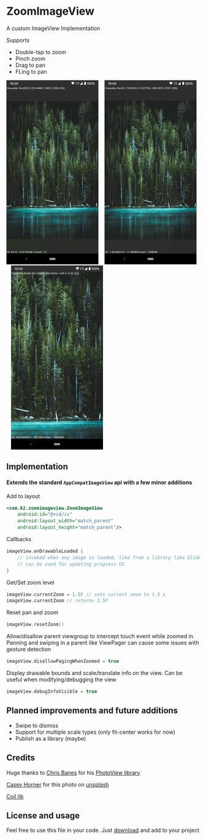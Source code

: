 # ZoomImageView

A custom ImageView Implementation

Supports
- Double-tap to zoom
- Pinch zoom
- Drag to pan
- FLing to pan

![Double tap](media/double_tap.gif)
&nbsp;&nbsp;
![Pinch to zoom](media/pinch.gif)
&nbsp;&nbsp;
![Pan](media/pan.gif)

## Implementation

#### Extends the standard `AppCompatImageView` api with a few minor additions

Add to layout
```xml
<com.k2.zoomimageview.ZoomImageView
    android:id="@+id/iv"
    android:layout_width="match_parent"
    android:layout_height="match_parent"/>
```
Callbacks
```kotlin
imageView.onDrawableLoaded {
    // invoked when any image is loaded, like from a library like Glide, picasso or coil
    // can be used for updating progress UI
}
```
Get/Set zoom level
```kotlin
imageView.currentZoom = 1.5F // sets current zoom to 1.5 x
imageView.currentZoom // returns 1.5F
```
Reset pan and zoom
```kotlin
imageView.resetZoom()
```
Allow/disallow parent viewgroup to intercept touch event while zoomed in. 
Panning and swiping in a parent like ViewPager can cause some issues with gesture detection
```kotlin
imageView.disallowPagingWhenZoomed = true
```
Display drawable bounds and scale/translate info on the view.
Can be useful when modifying/debugging the view
```kotlin
imageView.debugInfoVisible = true
```
## Planned improvements and future additions

- Swipe to dismiss
- Support for multiple scale types (only fit-center works for now)
- Publish as a library (maybe)

## Credits
Huge thanks to [Chris Banes](https://chris.banes.dev) for his [PhotoView library](https://github.com/chrisbanes/PhotoView) 

[Casey Horner](https://unsplash.com/@mischievous_penguins) for this photo on [unsplash](https://unsplash.com/photos/1sim8ojvCbE?utm_source=twitter&utm_medium=referral&utm_content=photos-page-share)

[Coil lib](https://coil-kt.github.io/coil/)
 
## License and usage

Feel free to use this file in your code. Just [download](app/src/main/java/com/k2/zoomimageview/ZoomImageView.kt) and add to your project

